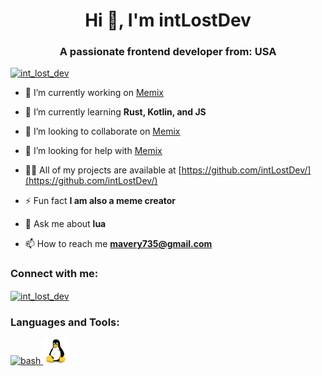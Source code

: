 <h1 align="center">Hi 👋, I'm intLostDev</h1>
<h3 align="center">A passionate frontend developer from: USA</h3>

<p align="left"> <a href="https://twitter.com/int_lost_dev" target="blank"><img src="https://img.shields.io/twitter/follow/int_lost_dev?logo=twitter&style=for-the-badge" alt="int_lost_dev" /></a> </p>

- 🔭 I’m currently working on [Memix](https://github.com/intLostDev/Memix)

- 🌱 I’m currently learning **Rust, Kotlin, and JS**

- 👯 I’m looking to collaborate on [Memix](https://github.com/intLostDev/Memix)

- 🤝 I’m looking for help with [Memix](https://github.com/intLostDev/Memix)

- 👨‍💻 All of my projects are available at [https://github.com/intLostDev/](https://github.com/intLostDev/)

- ⚡ Fun fact **I am also a meme creator**

- 💬 Ask me about **lua**

- 📫 How to reach me **mavery735@gmail.com**

<h3 align="left">Connect with me:</h3>
<p align="left">
<a href="https://twitter.com/int_lost_dev" target="blank"><img align="center" src="https://raw.githubusercontent.com/rahuldkjain/github-profile-readme-generator/master/src/images/icons/Social/twitter.svg" alt="int_lost_dev" height="30" width="40" /></a>
</p>

<h3 align="left">Languages and Tools:</h3>
<p align="left"> <a href="https://www.gnu.org/software/bash/" target="_blank" rel="noreferrer"> <img src="https://www.vectorlogo.zone/logos/gnu_bash/gnu_bash-icon.svg" alt="bash" width="40" height="40"/> </a> <a href="https://www.linux.org/" target="_blank" rel="noreferrer"> <img src="https://raw.githubusercontent.com/devicons/devicon/master/icons/linux/linux-original.svg" alt="linux" width="40" height="40"/> </a> </p>
